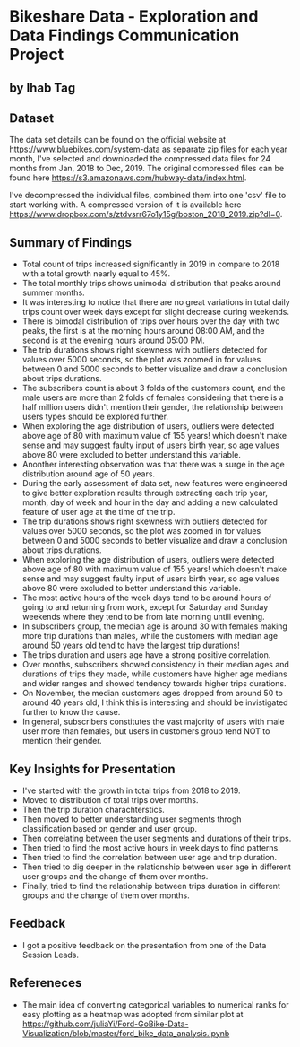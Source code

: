 # Bikeshare Data - Exploration and Data Findings Communication Project
## by Ihab Tag


## Dataset

The data set details can be found on the official website at https://www.bluebikes.com/system-data as separate zip files for each year month, I've selected and downloaded the compressed data files for 24 months from Jan, 2018 to Dec, 2019. The original compressed files can be found here https://s3.amazonaws.com/hubway-data/index.html.

I've decompressed the individual files, combined them into one 'csv' file to start working with. A compressed version of it is available here https://www.dropbox.com/s/ztdvsrr67o1y15g/boston_2018_2019.zip?dl=0.

## Summary of Findings

- Total count of trips increased significantly in 2019 in compare to 2018 with a total growth nearly equal to 45%.
- The total monthly trips shows unimodal distribution that peaks around summer months.
- It was interesting to notice that there are no great variations in total daily trips count over week days except for slight decrease during weekends.
- There is bimodal distribution of trips over hours over the day with two peaks, the first is at the morning hours around 08:00 AM, and the second is at the evening hours around 05:00 PM.
- The trip durations shows right skewness with outliers detected for values over 5000 seconds, so the plot was zoomed in for values between 0 and 5000 seconds to better visualize and draw a conclusion about trips durations.
- The subscribers count is about 3 folds of the customers count, and the male users are more than 2 folds of females considering that there is a half million users didn't mention their gender, the relationship between users types should be explored further.
- When exploring the age distribution of users, outliers were detected above age of 80 with maximum value of 155 years! which doesn't make sense and may suggest faulty input of users birth year, so age values above 80 were excluded to better understand this variable.
- Anonther interesting observation was that there was a surge in the age distribution around age of 50 years.
- During the early assessment of data set, new features were engineered to give better exploration results through extracting each trip year, month, day of week and hour in the day and adding a new calculated feature of user age at the time of the trip.
- The trip durations shows right skewness with outliers detected for values over 5000 seconds, so the plot was zoomed in for values between 0 and 5000 seconds to better visualize and draw a conclusion about trips durations.
- When exploring the age distribution of users, outliers were detected above age of 80 with maximum value of 155 years! which doesn't make sense and may suggest faulty input of users birth year, so age values above 80 were excluded to better understand this variable.
- The most active hours of the week days tend to be around hours of going to and returning from work, except for Saturday and Sunday weekends where they tend to be from late morning untill evening.
- In subscribers group, the median age is around 30 with females making more trip durations than males, while the customers with median age around 50 years old tend to have the largest trip durations!
- The trips duration and users age have a strong positive correlation.
- Over months, subscribers showed consistency in their median ages and durations of trips they made, while customers have higher age medians and wider ranges and showed tendency towards higher trips durations.
- On November, the median customers ages dropped from around 50 to around 40 years old, I think this is interesting and should be invistigated further to know the cause.
- In general, subscribers constitutes the vast majority of users with male user more than females, but users in customers group tend NOT to mention their gender.


## Key Insights for Presentation

- I've started with the growth in total trips from 2018 to 2019.
- Moved to distribution of total trips over months.
- Then the trip duration charachterstics.
- Then moved to better understanding user segments throgh classification based on gender and user group.
- Then correlating between the user segments and durations of their trips.
- Then tried to find the most active hours in week days to find patterns.
- Then tried to find the correlation between user age and trip duration.
- Then tried to dig deeper in the relationship between user age in different user groups and the change of them over months.
- Finally, tried to find the relationship between trips duration in different groups and the change of them over months.

## Feedback
- I got a positive feedback on the presentation from one of the Data Session Leads.

## Refereneces
- The main idea of converting categorical variables to numerical ranks for easy plotting as a heatmap was adopted from similar plot at https://github.com/juliaYi/Ford-GoBike-Data-Visualization/blob/master/ford_bike_data_analysis.ipynb